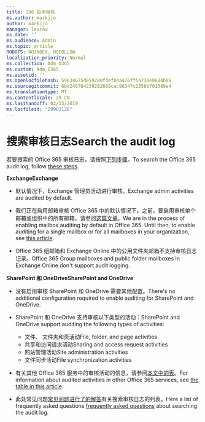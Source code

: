 ```yaml
---
title: 286 启用审核
ms.author: markjjo
author: markjjo
manager: lauraw
ms.date: ''
ms.audience: Admin
ms.topic: article
ROBOTS: NOINDEX, NOFOLLOW
localization_priority: Normal
ms.collection: Adm_O365
ms.custom: Adm_O365
ms.assetid: ''
ms.openlocfilehash: 59634675d859280fdef8ea476ff5a739e0684b86
ms.sourcegitcommit: 6bd248764239282688cac98347c2356b701389e4
ms.translationtype: MT
ms.contentlocale: zh-CN
ms.lasthandoff: 02/13/2019
ms.locfileid: "29982126"
---
```

# <a name="search-the-audit-log"></a><span data-ttu-id="6b307-102">搜索审核日志</span><span class="sxs-lookup"><span data-stu-id="6b307-102">Search the audit log</span></span>

<span data-ttu-id="6b307-103">若要搜索的 Office 365 审核日志，请按照[下列步骤](https://docs.microsoft.com/office365/securitycompliance/search-the-audit-log-in-security-and-compliance#search-the-audit-log)。</span><span class="sxs-lookup"><span data-stu-id="6b307-103">To search the Office 365 audit log, follow [these steps](https://docs.microsoft.com/office365/securitycompliance/search-the-audit-log-in-security-and-compliance#search-the-audit-log).</span></span> 

<span data-ttu-id="6b307-104">**Exchange**</span><span class="sxs-lookup"><span data-stu-id="6b307-104">**Exchange**</span></span>

- <span data-ttu-id="6b307-105">默认情况下，Exchange 管理员活动进行审核。</span><span class="sxs-lookup"><span data-stu-id="6b307-105">Exchange admin activities are audited by default.</span></span>

- <span data-ttu-id="6b307-p101">我们正在启用邮箱审核 Office 365 中的默认情况下。之前，要启用审核单个邮箱或组织中的所有邮箱，请参阅[这篇文章](https://docs.microsoft.com/office365/securitycompliance/enable-mailbox-auditing)。</span><span class="sxs-lookup"><span data-stu-id="6b307-p101">We are in the process of enabling mailbox auditing by default in Office 365. Until then, to enable auditing for a single mailbox or for all mailboxes in your organization, see  [this article](https://docs.microsoft.com/office365/securitycompliance/enable-mailbox-auditing).</span></span>

- <span data-ttu-id="6b307-108">Office 365 组邮箱和 Exchange Online 中的公用文件夹邮箱不支持审核日志记录。</span><span class="sxs-lookup"><span data-stu-id="6b307-108">Office 365 Group mailboxes and public folder mailboxes in Exchange Online don't support audit logging.</span></span>

<span data-ttu-id="6b307-109">**SharePoint 和 OneDrive**</span><span class="sxs-lookup"><span data-stu-id="6b307-109">**SharePoint and OneDrive**</span></span>

- <span data-ttu-id="6b307-110">没有启用审核 SharePoint 和 OneDrive 需要其他配置。</span><span class="sxs-lookup"><span data-stu-id="6b307-110">There's no additional configuration required to enable auditing for SharePoint and OneDrive.</span></span>

- <span data-ttu-id="6b307-111">SharePoint 和 OneDrive 支持审核以下类型的活动：</span><span class="sxs-lookup"><span data-stu-id="6b307-111">SharePoint and OneDrive support auditing the following types of activities:</span></span> 

    - <span data-ttu-id="6b307-112">文件、 文件夹和页活动</span><span class="sxs-lookup"><span data-stu-id="6b307-112">File, folder, and page activities</span></span>
    - <span data-ttu-id="6b307-113">共享和访问请求活动</span><span class="sxs-lookup"><span data-stu-id="6b307-113">Sharing and access request activities</span></span>
    - <span data-ttu-id="6b307-114">网站管理活动</span><span class="sxs-lookup"><span data-stu-id="6b307-114">Site administration activities</span></span>
    - <span data-ttu-id="6b307-115">文件同步活动</span><span class="sxs-lookup"><span data-stu-id="6b307-115">File synchronization activities</span></span>

- <span data-ttu-id="6b307-116">有关其他 Office 365 服务中的审核活动的信息，请参阅[本文中的表](https://docs.microsoft.com/office365/securitycompliance/search-the-audit-log-in-security-and-compliance#audited-activities)。</span><span class="sxs-lookup"><span data-stu-id="6b307-116">For information about audited activities in other Office 365 services, see  [the table in this article](https://docs.microsoft.com/office365/securitycompliance/search-the-audit-log-in-security-and-compliance#audited-activities).</span></span>

- <span data-ttu-id="6b307-117">此处常见问题[常见问题进行了的解答](https://docs.microsoft.com/office365/securitycompliance/search-the-audit-log-in-security-and-compliance#frequently-asked-questions)有关搜索审核日志的列表。</span><span class="sxs-lookup"><span data-stu-id="6b307-117">Here a list of frequently asked questions [frequently asked questions](https://docs.microsoft.com/office365/securitycompliance/search-the-audit-log-in-security-and-compliance#frequently-asked-questions) about searching the audit log.</span></span>
